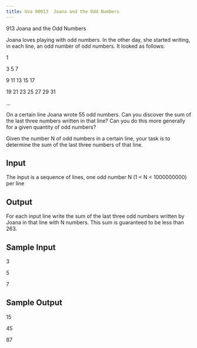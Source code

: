 ```yaml
---
title: Uva 00913  Joana and the Odd Numbers
---
```


913 Joana and the Odd Numbers

Joana loves playing with odd numbers. In the other day, she started
writing, in each line, an odd number of odd numbers. It looked as follows:

1

3 5 7

9 11 13 15 17

19 21 23 25 27 29 31

...

On a certain line Joana wrote 55 odd numbers. Can you discover the
sum of the last three numbers written in that line? Can you do this more
generally for a given quantity of odd numbers?

Given the number N of odd numbers in a certain line, your task is to
determine the sum of the last three numbers of that line.

## Input

The input is a sequence of lines, one odd number N (1 < N < 1000000000)
per line

## Output

For each input line write the sum of the last three odd numbers written by Joana in that line with N
numbers. This sum is guaranteed to be less than 263.

## Sample Input
<p></p><p>3</p><p></p><p>5</p><p></p><p>7</p><p></p>

## Sample Output
<p></p><p>15</p><p></p><p>45</p><p></p><p>87</p>